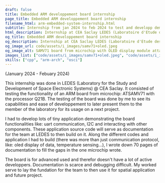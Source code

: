 ```yaml
---
draft: false 
title: Embedded ARM developpement board internship
page_title: Embedded ARM developpement board internship
filename_html: arm-embedded-system-internship.html
subtitle: Internship from jan 2024 to feb 2024 to test and developp demo applications on ARM developpement board MICROCHIP ATMSAMV71 and writing documentation for other developpers
html_description: Internship at CEA Saclay LEDES (Laboratoire d'Etude des Systèmes Electronique Spatiaux) ARM microchip developpement board ATSAMV71 Q21B
og_title: Embedded ARM developpement board internship
og_description: Internship at CEA Saclay LEDES (Laboratoire d'Etude des Systèmes Electronique Spatiaux) ARM microchip developpement board
og_image_url: code/assets/i_images/samv71+oled.jpeg
og_image_alt: SAMV71 board from microchip with OLED display module attached to it
images_list: ["code/assets/i_images/samv71+oled.jpeg", "code/assets/i_images/samv71-2.jpeg", "code/assets/i_images/debug-osci.jpeg", "code/assets/i_images/com-1.jpeg", "code/assets/i_images/uart-com.jpeg"]
skills: ["cpp", "arm-arch", "osci"]
---
```




(January 2024 - Febuary 2024)


This internship was done in LEDES (Laboratory for the Study and Development of Space Electronic Systems) @ CEA Saclay.
It consisted of testing the functionality of an ARM board from microchip: ATSAMV71 with the processor Q21B.
The testing of the board was done by me to see its capabilities and ease of developpement to later present them to the member of the laboratory for its usage on a next project.

I had to develop lots of tiny application demonstrating the board functionalities like: uart communication, I2C and interacting with other components. These application source code will serve as documentation for the team at LEDES to then build on it.
Along the different codes and application I had to build (there was more than just communication protocol, like: oled display of data, temperature sensing...), I wrote down 70 pages of documentation to fill the gaps in the one microchip wrote.

The board is for advanced used and therefor doesn't have a lot of active developpers. Documentation is scarce and debugging difficult. My worked serve to lay the fundation for the team to then use it for spatial application and future project.
